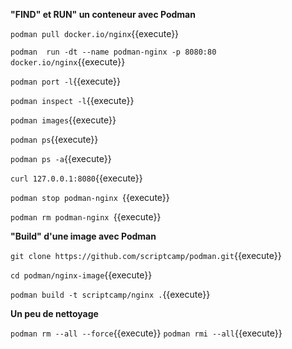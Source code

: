 
**"FIND" et RUN" un conteneur avec Podman**


`podman pull docker.io/nginx`{{execute}}

`podman  run -dt --name podman-nginx -p 8080:80 docker.io/nginx`{{execute}}

`podman port -l`{{execute}}

`podman inspect -l`{{execute}}

`podman images`{{execute}}

`podman ps`{{execute}}

`podman ps -a`{{execute}}

`curl 127.0.0.1:8080`{{execute}}

`podman stop podman-nginx `{{execute}}

`podman rm podman-nginx `{{execute}}


**"Build" d'une image avec Podman**


`git clone https://github.com/scriptcamp/podman.git`{{execute}}

`cd podman/nginx-image`{{execute}}

`podman build -t scriptcamp/nginx .`{{execute}}

**Un peu de nettoyage**

`podman rm --all --force`{{execute}}
`podman rmi --all`{{execute}}
